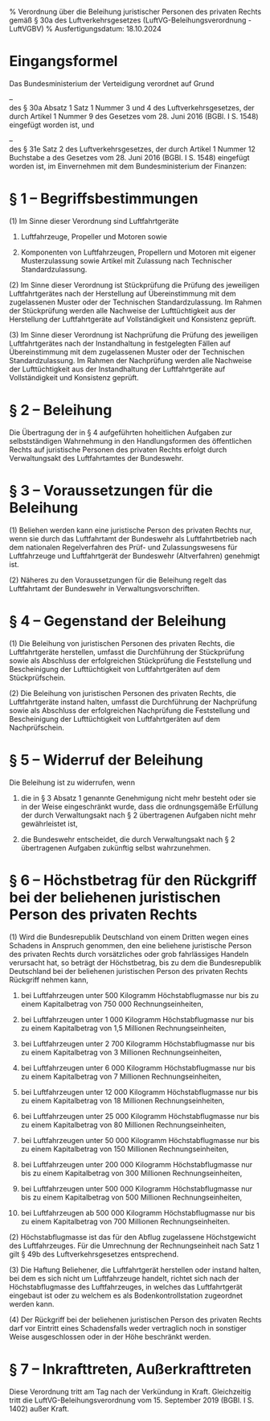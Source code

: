 % Verordnung über die Beleihung juristischer Personen des privaten Rechts gemäß § 30a des Luftverkehrsgesetzes  (LuftVG-Beleihungsverordnung - LuftVGBV)
% Ausfertigungsdatum: 18.10.2024
 
# Eingangsformel

Das Bundesministerium der Verteidigung verordnet auf Grund

–  
des § 30a Absatz 1 Satz 1 Nummer 3 und 4 des Luftverkehrsgesetzes, der durch Artikel 1 Nummer 9 des Gesetzes vom 28. Juni 2016 (BGBl. I S. 1548) eingefügt worden ist, und

–  
des § 31e Satz 2 des Luftverkehrsgesetzes, der durch Artikel 1 Nummer 12 Buchstabe a des Gesetzes vom 28. Juni 2016 (BGBl. I S. 1548) eingefügt worden ist, im Einvernehmen mit dem Bundesministerium der Finanzen:

# § 1 – Begriffsbestimmungen

(1) Im Sinne dieser Verordnung sind Luftfahrtgeräte

1. Luftfahrzeuge, Propeller und Motoren sowie

2. Komponenten von Luftfahrzeugen, Propellern und Motoren mit eigener Musterzulassung sowie Artikel mit Zulassung nach Technischer Standardzulassung.

(2) Im Sinne dieser Verordnung ist Stückprüfung die Prüfung des jeweiligen Luftfahrtgerätes nach der Herstellung auf Übereinstimmung mit dem zugelassenen Muster oder der Technischen Standardzulassung. Im Rahmen der Stückprüfung werden alle Nachweise der Lufttüchtigkeit aus der Herstellung der Luftfahrtgeräte auf Vollständigkeit und Konsistenz geprüft.

(3) Im Sinne dieser Verordnung ist Nachprüfung die Prüfung des jeweiligen Luftfahrtgerätes nach der Instandhaltung in festgelegten Fällen auf Übereinstimmung mit dem zugelassenen Muster oder der Technischen Standardzulassung. Im Rahmen der Nachprüfung werden alle Nachweise der Lufttüchtigkeit aus der Instandhaltung der Luftfahrtgeräte auf Vollständigkeit und Konsistenz geprüft.

# § 2 – Beleihung

Die Übertragung der in § 4 aufgeführten hoheitlichen Aufgaben zur selbstständigen Wahrnehmung in den Handlungsformen des öffentlichen Rechts auf juristische Personen des privaten Rechts erfolgt durch Verwaltungsakt des Luftfahrtamtes der Bundeswehr.

# § 3 – Voraussetzungen für die Beleihung

(1) Beliehen werden kann eine juristische Person des privaten Rechts nur, wenn sie durch das Luftfahrtamt der Bundeswehr als Luftfahrtbetrieb nach dem nationalen Regelverfahren des Prüf- und Zulassungswesens für Luftfahrzeuge und Luftfahrtgerät der Bundeswehr (Altverfahren) genehmigt ist.

(2) Näheres zu den Voraussetzungen für die Beleihung regelt das Luftfahrtamt der Bundeswehr in Verwaltungsvorschriften.

# § 4 – Gegenstand der Beleihung

(1) Die Beleihung von juristischen Personen des privaten Rechts, die Luftfahrtgeräte herstellen, umfasst die Durchführung der Stückprüfung sowie als Abschluss der erfolgreichen Stückprüfung die Feststellung und Bescheinigung der Lufttüchtigkeit von Luftfahrtgeräten auf dem Stückprüfschein.

(2) Die Beleihung von juristischen Personen des privaten Rechts, die Luftfahrtgeräte instand halten, umfasst die Durchführung der Nachprüfung sowie als Abschluss der erfolgreichen Nachprüfung die Feststellung und Bescheinigung der Lufttüchtigkeit von Luftfahrtgeräten auf dem Nachprüfschein.

# § 5 – Widerruf der Beleihung

Die Beleihung ist zu widerrufen, wenn

1. die in § 3 Absatz 1 genannte Genehmigung nicht mehr besteht oder sie in der Weise eingeschränkt wurde, dass die ordnungsgemäße Erfüllung der durch Verwaltungsakt nach § 2 übertragenen Aufgaben nicht mehr gewährleistet ist,

2. die Bundeswehr entscheidet, die durch Verwaltungsakt nach § 2 übertragenen Aufgaben zukünftig selbst wahrzunehmen.

# § 6 – Höchstbetrag für den Rückgriff bei der beliehenen juristischen Person des privaten Rechts

(1) Wird die Bundesrepublik Deutschland von einem Dritten wegen eines Schadens in Anspruch genommen, den eine beliehene juristische Person des privaten Rechts durch vorsätzliches oder grob fahrlässiges Handeln verursacht hat, so beträgt der Höchstbetrag, bis zu dem die Bundesrepublik Deutschland bei der beliehenen juristischen Person des privaten Rechts Rückgriff nehmen kann,

1. bei Luftfahrzeugen unter 500 Kilogramm Höchstabflugmasse nur bis zu einem Kapitalbetrag von 750 000 Rechnungseinheiten,

2. bei Luftfahrzeugen unter 1 000 Kilogramm Höchstabflugmasse nur bis zu einem Kapitalbetrag von 1,5 Millionen Rechnungseinheiten,

3. bei Luftfahrzeugen unter 2 700 Kilogramm Höchstabflugmasse nur bis zu einem Kapitalbetrag von 3 Millionen Rechnungseinheiten,

4. bei Luftfahrzeugen unter 6 000 Kilogramm Höchstabflugmasse nur bis zu einem Kapitalbetrag von 7 Millionen Rechnungseinheiten,

5. bei Luftfahrzeugen unter 12 000 Kilogramm Höchstabflugmasse nur bis zu einem Kapitalbetrag von 18 Millionen Rechnungseinheiten,

6. bei Luftfahrzeugen unter 25 000 Kilogramm Höchstabflugmasse nur bis zu einem Kapitalbetrag von 80 Millionen Rechnungseinheiten,

7. bei Luftfahrzeugen unter 50 000 Kilogramm Höchstabflugmasse nur bis zu einem Kapitalbetrag von 150 Millionen Rechnungseinheiten,

8. bei Luftfahrzeugen unter 200 000 Kilogramm Höchstabflugmasse nur bis zu einem Kapitalbetrag von 300 Millionen Rechnungseinheiten,

9. bei Luftfahrzeugen unter 500 000 Kilogramm Höchstabflugmasse nur bis zu einem Kapitalbetrag von 500 Millionen Rechnungseinheiten,

10. bei Luftfahrzeugen ab 500 000 Kilogramm Höchstabflugmasse nur bis zu einem Kapitalbetrag von 700 Millionen Rechnungseinheiten.

(2) Höchstabflugmasse ist das für den Abflug zugelassene Höchstgewicht des Luftfahrzeuges. Für die Umrechnung der Rechnungseinheit nach Satz 1 gilt § 49b des Luftverkehrsgesetzes entsprechend.

(3) Die Haftung Beliehener, die Luftfahrtgerät herstellen oder instand halten, bei dem es sich nicht um Luftfahrzeuge handelt, richtet sich nach der Höchstabflugmasse des Luftfahrzeuges, in welches das Luftfahrtgerät eingebaut ist oder zu welchem es als Bodenkontrollstation zugeordnet werden kann.

(4) Der Rückgriff bei der beliehenen juristischen Person des privaten Rechts darf vor Eintritt eines Schadensfalls weder vertraglich noch in sonstiger Weise ausgeschlossen oder in der Höhe beschränkt werden.

# § 7 – Inkrafttreten, Außerkrafttreten

Diese Verordnung tritt am Tag nach der Verkündung in Kraft. Gleichzeitig tritt die LuftVG-Beleihungsverordnung vom 15. September 2019 (BGBl. I S. 1402) außer Kraft.
